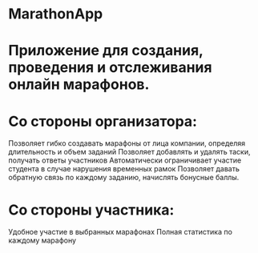 # MarathonApp

# Приложение для создания, проведения и отслеживания онлайн марафонов.

# Со стороны организатора: 
Позволяет гибко создавать марафоны от лица компании, определяя длительность и объем заданий
Позволяет добавлять и удалять таски, получать ответы участников
Автоматически ограничивает участие студента в случае нарушения временных рамок
Позволяет давать обратную связь по каждому заданию, начислять бонусные баллы.

# Со стороны участника:
Удобное участие в выбранных марафонах
Полная статистика по каждому марафону 



